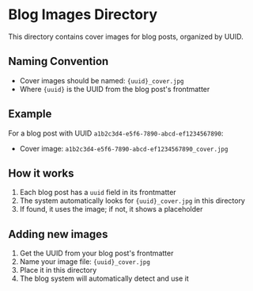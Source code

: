 # Blog Images Directory

This directory contains cover images for blog posts, organized by UUID.

## Naming Convention

- Cover images should be named: `{uuid}_cover.jpg`
- Where `{uuid}` is the UUID from the blog post's frontmatter

## Example

For a blog post with UUID `a1b2c3d4-e5f6-7890-abcd-ef1234567890`:
- Cover image: `a1b2c3d4-e5f6-7890-abcd-ef1234567890_cover.jpg`

## How it works

1. Each blog post has a `uuid` field in its frontmatter
2. The system automatically looks for `{uuid}_cover.jpg` in this directory
3. If found, it uses the image; if not, it shows a placeholder

## Adding new images

1. Get the UUID from your blog post's frontmatter
2. Name your image file: `{uuid}_cover.jpg`
3. Place it in this directory
4. The blog system will automatically detect and use it
